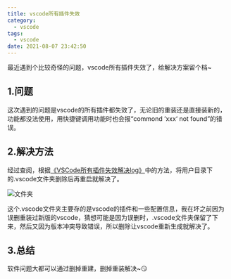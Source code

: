 ```yaml
---
title: vscode所有插件失效
category:
  - vscode
tags:
  - vscode
date: 2021-08-07 23:42:50
---
```


最近遇到个比较奇怪的问题，vscode所有插件失效了，给解决方案留个档~
<!-- more -->

## 1.问题

这次遇到的问题是vscode的所有插件都失效了，无论旧的重装还是直接装新的，功能都没法使用，用快捷键调用功能时也会报“commond ’xxx‘ not found”的错误。

## 2.解决方法

经过查阅，根据[《VSCode所有插件失效解决log》](https://blog.csdn.net/qq_40657321/article/details/112985537)中的方法，将用户目录下的.vscode文件夹删除后再重启就解决了。

![文件夹](vscode.png)

这个.vscode文件夹主要存的是vscode的插件和一些配置信息，我在坏之前因为误删重装过新版的vscode，猜想可能是因为误删时，.vscode文件夹保留了下来，然后又因为版本冲突导致错误，所以删除让vscode重新生成就解决了。

## 3.总结

软件问题大都可以通过删掉重建，删掉重装解决~😏

